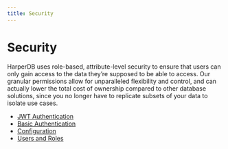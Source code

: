 ```yaml
---
title: Security
---
```


# Security

HarperDB uses role-based, attribute-level security to ensure that users can only gain access to the data they’re supposed to be able to access. Our granular permissions allow for unparalleled flexibility and control, and can actually lower the total cost of ownership compared to other database solutions, since you no longer have to replicate subsets of your data to isolate use cases.

- [JWT Authentication](security/jwt-auth)
- [Basic Authentication](security/basic-auth)
- [Configuration](configuration)
- [Users and Roles](security/users-and-roles)
